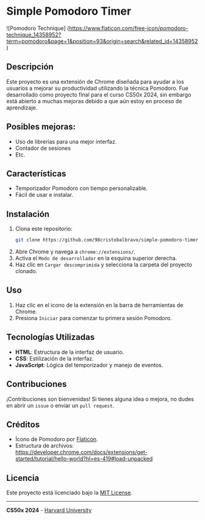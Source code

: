 # Simple Pomodoro Timer
![Pomodoro Technique] 
(https://www.flaticon.com/free-icon/pomodoro-technique_14358952?term=pomodoro&page=1&position=93&origin=search&related_id=14358952)

## Descripción
Este proyecto es una extensión de Chrome diseñada para ayudar a los usuarios a mejorar su productividad utilizando la técnica Pomodoro. Fue desarrollado como proyecto final para el curso CS50x 2024, sin embargo está abierto a muchas mejoras debido a que aún estoy en proceso de aprendizaje.

## Posibles mejoras:
- Uso de librerias para una mejor interfaz.
- Contador de sesiones
- Etc.

## Características
- Temporizador Pomodoro con tiempo personalizable.
- Fácil de usar e instalar.

## Instalación
1. Clona este repositorio:
    ```sh
    git clone https://github.com/98cristobalbravo/simple-pomodoro-timer.git
    ```
2. Abre Chrome y navega a `chrome://extensions/`.
3. Activa el `Modo de desarrollador` en la esquina superior derecha.
4. Haz clic en `Cargar descomprimida` y selecciona la carpeta del proyecto clonado.

## Uso
1. Haz clic en el icono de la extensión en la barra de herramientas de Chrome.
3. Presiona `Iniciar` para comenzar tu primera sesión Pomodoro.

## Tecnologías Utilizadas
- **HTML**: Estructura de la interfaz de usuario.
- **CSS**: Estilización de la interfaz.
- **JavaScript**: Lógica del temporizador y manejo de eventos.

## Contribuciones
¡Contribuciones son bienvenidas! Si tienes alguna idea o mejora, no dudes en abrir un `issue` o enviar un `pull request`.

## Créditos
- Ícono de Pomodoro por [Flaticon](https://www.flaticon.com/free-icon/pomodoro-technique_14358952?term=pomodoro&page=1&position=93&origin=search&related_id=14358952).
- Estructura de archivos: https://developer.chrome.com/docs/extensions/get-started/tutorial/hello-world?hl=es-419#load-unpacked

## Licencia
Este proyecto está licenciado bajo la [MIT License](LICENSE).

---

**CS50x 2024** - [Harvard University](https://cs50.harvard.edu/x/2024/)
